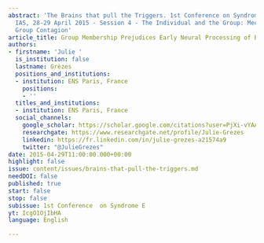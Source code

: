 ```yaml
---
abstract: 'The Brains that pull the Triggers. 1st Conference on Syndrome E, Paris
  IAS, 28-29 April 2015 - Session 4 - The Individual and the Group: Mechanisms of
  Group Contagion'
article_title: Group Membership Prejudices Early Neural Processing of Emotions
authors:
- firstname: 'Julie '
  is_institution: false
  lastname: Grèzes
  positions_and_institutions:
  - institution: ENS Paris, France
    positions:
    - ''
  titles_and_institutions:
  - institution: ENS Paris, France
  social_channels:
    google_scholar: https://scholar.google.com/citations?user=PjXi-vYAAAAJ&hl=fr
    researchgate: https://www.researchgate.net/profile/Julie-Grezes
    linkedin: https://fr.linkedin.com/in/julie-grezes-a21574a9
    twitter: "@JulieGrezes"
date: 2015-04-29T11:00:00.000+00:00
highlight: false
issue: content/issues/brains-that-pull-the-triggers.md
needDOI: false
published: true
start: false
stop: false
subissue: 1st Conference  on Syndrome E
yt: IcgO1OjIbHA
language: English

---
```

<Youtube yt="IcgO1OjIbHA" caption="To be or not to be Charlie? The impact of group affiliation on the processing of others' emitted social signals" start="false" stop="false"></Youtube>